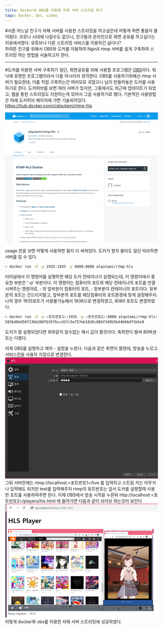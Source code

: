```yaml
---
title: Docker와 OBS를 이용해 자체 서버 스트리밍 하기
tags: docker, obs, video
---
```

#서론
어느날 친구가 자체 서버를 사용한 스트리밍을 하고싶은데 어떻게 하면 좋을지 물어왔다. 코로나 시대에 나갈수도 없으니, 친구들과 온라인으로 화면 공유를 하고싶다는 이유에서였다. 유튜브나 다른 스트리밍 서비스를 이용하긴 싫다나?  
하여튼 친구를 위해서 OBS와 도커를 이용하여 NginX rtmp 서버를 쉽게 구축하여 스트리밍 하는 방법을 서술하고자 한다.  

<!--more-->

---
#도커를 이용한 서버 구축하기
일단, 화면공유를 위해 사용할 프로그램은 [OBS](https://obsproject.com/ko)이다. 워낙에 유명한 프로그램이라서 다들 아시리라 생각한다. OBS를 사용하기위해선 rtmp 서버가 필요한데, 이를 직접 구축하는건 여러모로 귀찮으니 남이 만들어놓은 도커를 사용하기로 한다.
도커허브를 보면 여러 서버가 있지만, 그중에서도 최근에 업데이트가 되었고, 웹을 통한 스트리밍도 지원하는게 있어서 그걸 사용하기로 했다. 기본적인 사용방법은 아래 도커허브 헤이지에 가면 기술되어있다.
https://hub.docker.com/r/alqutami/rtmp-hls

![](/img/0703docker.png)

usage 란을 보면 어떻게 사용하면 될지 다 써져있다. 도커가 뭔지 몰라도 일단 따라하면 서버를 킬 수 있다.
```bash
> docker run -d -p 1935:1935 -p 8080:8080 alqutami/rtmp-hls
```
터미널에서 이 명령어를 실행하면 해당 도커 컨테이너가 실행되는데, 이 명령어에서 중요한 부분은 '-p' 부분이다. 이 명령어는 컴퓨터의 포트와 해당 컨테이너의 포트를 연결시켜주는 명령어로, : 의 앞부분이 컴퓨터의 포트, : 뒷부분이 컨테이너의 포트이다. 뒷부분의 포트는 건드리지말고, 앞부분의 포트를 해당컴퓨터의 포트환경에 맞게 설정해주자. 나의 경우 1935포트가 사용불가능해서 1936으로 변경하였고, 8080 포트도 변경하였다.
```bash
> docker run -d -p <포트번호1>:1935 -p <포트번호2>:8080 alqutami/rtmp-hls:latest-alpine
583bd8bd58f23bb2887b35fbccd37c5e757eb1826c08bf349b5b44b66df1b5e9
```
도커가 잘 실행되었다면 위와같이 알수없는 해시 값이 뜰것이다. 축하한다 벌써 80퍼센트는 다했다.

이제 OBS를 실행하고 제어 - 설정을 누른다. 다음과 같은 화면이 뜰텐데, 방송을 누르고 서비스란을 사용자 지정으로 변경한다. 
![](/img/0703obs.png)
그뒤 서버란에는 rtmp://localhost:<포트번호1>/live 를 입력하고 스트림 키는 아무거나 입력해도 되지만 test를 입력해주자 rtmp의 포트번호는 앞서 도커를 실행할때 사용한 포트를 사용하여주면 된다.
이제 OBS에서 방송 시작을 누른뒤 http://localhost:<포트번호2>/players/hls.html 에 들어가면 다음과 같이 라이브 하는것이 보인다
![](/img/0703result.png)
이렇게 docker와 obs를 이용한 자체 서버 스트리밍에 성공하였다.